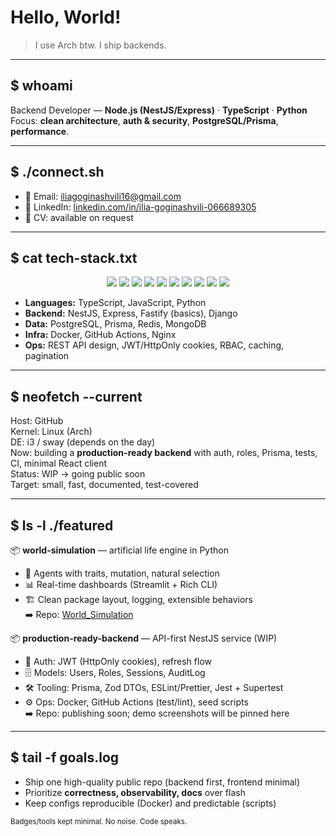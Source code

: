 #  Hello, World!

> I use Arch btw. I ship backends.

---

## $ whoami
Backend Developer — **Node.js (NestJS/Express)** · **TypeScript** · **Python**  
Focus: **clean architecture**, **auth & security**, **PostgreSQL/Prisma**, **performance**.

---

## $ ./connect.sh
- 📧 Email: iliagoginashvili16@gmail.com  
- 🔗 LinkedIn: [linkedin.com/in/ilia-goginashvili-066689305](https://www.linkedin.com/in/ilia-goginashvili-066689305)  
- 📄 CV: available on request  

---

## $ cat tech-stack.txt
<p align="center">
  <img src="https://img.shields.io/badge/TypeScript-3178C6?style=for-the-badge&logo=typescript&logoColor=white"/>
  <img src="https://img.shields.io/badge/Node.js-339933?style=for-the-badge&logo=node.js&logoColor=white"/>
  <img src="https://img.shields.io/badge/NestJS-E0234E?style=for-the-badge&logo=nestjs&logoColor=white"/>
  <img src="https://img.shields.io/badge/Express-000000?style=for-the-badge&logo=express&logoColor=white"/>
  <img src="https://img.shields.io/badge/Python-3776AB?style=for-the-badge&logo=python&logoColor=white"/>
  <img src="https://img.shields.io/badge/PostgreSQL-4169E1?style=for-the-badge&logo=postgresql&logoColor=white"/>
  <img src="https://img.shields.io/badge/Prisma-2D3748?style=for-the-badge&logo=prisma&logoColor=white"/>
  <img src="https://img.shields.io/badge/Redis-D32F2F?style=for-the-badge&logo=redis&logoColor=white"/>
  <img src="https://img.shields.io/badge/Docker-2496ED?style=for-the-badge&logo=docker&logoColor=white"/>
  <img src="https://img.shields.io/badge/GitHub-181717?style=for-the-badge&logo=github&logoColor=white"/>
</p>

- **Languages:** TypeScript, JavaScript, Python  
- **Backend:** NestJS, Express, Fastify (basics), Django  
- **Data:** PostgreSQL, Prisma, Redis, MongoDB  
- **Infra:** Docker, GitHub Actions, Nginx  
- **Ops:** REST API design, JWT/HttpOnly cookies, RBAC, caching, pagination  

---

## $ neofetch --current
Host: GitHub  
Kernel: Linux (Arch)  
DE: i3 / sway (depends on the day)  
Now: building a **production-ready backend** with auth, roles, Prisma, tests, CI, minimal React client  
Status: WIP → going public soon  
Target: small, fast, documented, test-covered  

---

## $ ls -l ./featured
📦 **world-simulation** — artificial life engine in Python  
- 🧬 Agents with traits, mutation, natural selection  
- 📊 Real-time dashboards (Streamlit + Rich CLI)  
- 🏗️ Clean package layout, logging, extensible behaviors  
➡️ Repo: [World_Simulation](https://github.com/Ilia01/World-Simulation)

📦 **production-ready-backend** — API-first NestJS service (WIP)  
- 🔐 Auth: JWT (HttpOnly cookies), refresh flow  
- 🗄️ Models: Users, Roles, Sessions, AuditLog  
- 🛠️ Tooling: Prisma, Zod DTOs, ESLint/Prettier, Jest + Supertest  
- ⚙️ Ops: Docker, GitHub Actions (test/lint), seed scripts  
➡️ Repo: publishing soon; demo screenshots will be pinned here

---

## $ tail -f goals.log
- Ship one high-quality public repo (backend first, frontend minimal)  
- Prioritize **correctness, observability, docs** over flash  
- Keep configs reproducible (Docker) and predictable (scripts)  

<sub>Badges/tools kept minimal. No noise. Code speaks.</sub>

